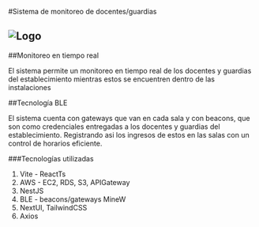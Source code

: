 #Sistema de monitoreo de docentes/guardias

![Logo](https://hipic-vet-soft-backend.s3.us-west-1.amazonaws.com/autonoma/autonoma-logo.png)
---

##Monitoreo en tiempo real

El sistema permite un monitoreo en tiempo real de los docentes y guardias del establecimiento mientras estos se encuentren dentro de las instalaciones

##Tecnología BLE

El sistema cuenta con gateways que van en cada sala y con beacons, que son como credenciales entregadas a los docentes y guardias del establecimiento. Registrando asi los ingresos de estos en las salas con un control de horarios eficiente.

###Tecnologías utilizadas

1. Vite - ReactTs
2. AWS - EC2, RDS, S3, APIGateway
3. NestJS
4. BLE - beacons/gateways MineW
5. NextUI, TailwindCSS
6. Axios